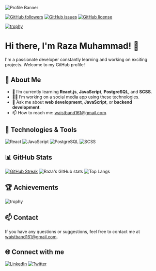 ![Profile Banner](https://www.canva.com/design/DAGLUoH2l3E/TymIe323NyTRmi7hAckRVg/edit?utm_content=DAGLUoH2l3E&utm_campaign=designshare&utm_medium=link2&utm_source=sharebutton)

[![GitHub followers](https://img.shields.io/github/followers/RazaMuhammad5758?style=social)](https://github.com/RazaMuhammad5758)
[![GitHub issues](https://img.shields.io/github/issues/RazaMuhammad5758/repo-name)](https://github.com/RazaMuhammad5758/repo-name/issues)
[![GitHub license](https://img.shields.io/github/license/RazaMuhammad5758/repo-name)](https://github.com/RazaMuhammad5758/repo-name/blob/master/LICENSE)

[![trophy](https://github-profile-trophy.vercel.app/?username=RazaMuhammad5758)](https://github.com/ryo-ma/github-profile-trophy)

# Hi there, I'm Raza Muhammad! 👋

I'm a passionate developer constantly learning and working on exciting projects. Welcome to my GitHub profile!

## 🚀 About Me
- 🌱 I’m currently learning **React.js**, **JavaScript**, **PostgreSQL**, and **SCSS**.
- 👨‍💻 I’m working on a social media app using these technologies.
- 💬 Ask me about **web development**, **JavaScript**, or **backend development**.
- 📫 How to reach me: [waistband161@gmail.com](mailto:waistband161@gmail.com).

## 🔧 Technologies & Tools
![React](https://img.shields.io/badge/React-20232A?style=for-the-badge&logo=react&logoColor=61DAFB)
![JavaScript](https://img.shields.io/badge/JavaScript-F7DF1E?style=for-the-badge&logo=javascript&logoColor=black)
![PostgreSQL](https://img.shields.io/badge/PostgreSQL-316192?style=for-the-badge&logo=postgresql&logoColor=white)
![SCSS](https://img.shields.io/badge/SCSS-CC6699?style=for-the-badge&logo=sass&logoColor=white)

## 📊 GitHub Stats
[![GitHub Streak](https://github-readme-streak-stats.herokuapp.com/?user=RazaMuhammad5758)](https://git.io/streak-stats)
![Raza's GitHub stats](https://github-readme-stats.vercel.app/api?username=RazaMuhammad5758&show_icons=true&theme=radical)
![Top Langs](https://github-readme-stats.vercel.app/api/top-langs/?username=RazaMuhammad5758&layout=compact&theme=radical)

## 🏆 Achievements
![trophy](https://github-profile-trophy.vercel.app/?username=RazaMuhammad5758&theme=onedark)

## 📫 Contact
If you have any questions or suggestions, feel free to contact me at [waistband161@gmail.com](mailto:waistband161@gmail.com).

## 🌐 Connect with me
[![LinkedIn](https://img.shields.io/badge/LinkedIn-blue?style=for-the-badge&logo=linkedin)](https://www.linkedin.com/in/yourlinkedinprofile)
[![Twitter](https://img.shields.io/badge/Twitter-blue?style=for-the-badge&logo=twitter)](https://twitter.com/yourtwitterhandle)
